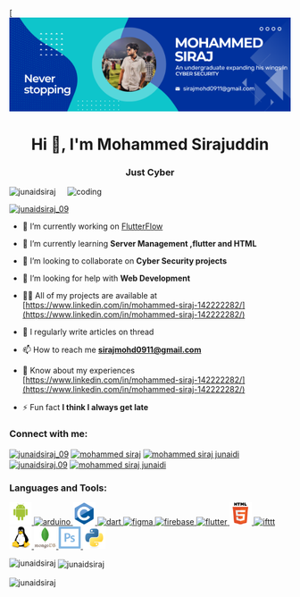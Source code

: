 [![MasterHead](https://github.com/junaidsiraj/junaidsiraj/blob/main/Mohammed%20Siraj.png)
<h1 align="center">Hi 👋, I'm Mohammed Sirajuddin</h1>
<h3 align="center">Just Cyber</h3>
<img align="right" alt="coding" width="400" src="https://media.tenor.com/rePDfDWO3XoAAAAd/hacking.gif">

<p align="left"> <img src="https://komarev.com/ghpvc/?username=junaidsiraj&label=Profile%20views&color=0e75b6&style=flat" alt="junaidsiraj" /> </p>

<p align="left"> <a href="https://twitter.com/junaidsiraj_09" target="blank"><img src="https://img.shields.io/twitter/follow/junaidsiraj_09?logo=twitter&style=for-the-badge" alt="junaidsiraj_09" /></a> </p>

- 🔭 I’m currently working on [FlutterFlow](https://app.flutterflow.io/project/my-bus-loxtvg)

- 🌱 I’m currently learning **Server Management ,flutter and HTML**

- 👯 I’m looking to collaborate on **Cyber Security projects**

- 🤝 I’m looking for help with **Web Development**

- 👨‍💻 All of my projects are available at [https://www.linkedin.com/in/mohammed-siraj-142222282/](https://www.linkedin.com/in/mohammed-siraj-142222282/)

- 📝 I regularly write articles on thread

- 📫 How to reach me **sirajmohd0911@gmail.com**

- 📄 Know about my experiences [https://www.linkedin.com/in/mohammed-siraj-142222282/](https://www.linkedin.com/in/mohammed-siraj-142222282/)

- ⚡ Fun fact **I think I always get late**

<h3 align="left">Connect with me:</h3>
<p align="left">
<a href="https://twitter.com/junaidsiraj_09" target="blank"><img align="center" src="https://raw.githubusercontent.com/rahuldkjain/github-profile-readme-generator/master/src/images/icons/Social/twitter.svg" alt="junaidsiraj_09" height="30" width="40" /></a>
<a href="https://linkedin.com/in/mohammed siraj" target="blank"><img align="center" src="https://raw.githubusercontent.com/rahuldkjain/github-profile-readme-generator/master/src/images/icons/Social/linked-in-alt.svg" alt="mohammed siraj" height="30" width="40" /></a>
<a href="https://fb.com/mohammed siraj junaidi" target="blank"><img align="center" src="https://raw.githubusercontent.com/rahuldkjain/github-profile-readme-generator/master/src/images/icons/Social/facebook.svg" alt="mohammed siraj junaidi" height="30" width="40" /></a>
<a href="https://instagram.com/junaidsiraj.09" target="blank"><img align="center" src="https://raw.githubusercontent.com/rahuldkjain/github-profile-readme-generator/master/src/images/icons/Social/instagram.svg" alt="junaidsiraj.09" height="30" width="40" /></a>
<a href="https://www.youtube.com/c/mohammed siraj junaidi" target="blank"><img align="center" src="https://raw.githubusercontent.com/rahuldkjain/github-profile-readme-generator/master/src/images/icons/Social/youtube.svg" alt="mohammed siraj junaidi" height="30" width="40" /></a>
</p>

<h3 align="left">Languages and Tools:</h3>
<p align="left"> <a href="https://developer.android.com" target="_blank" rel="noreferrer"> <img src="https://raw.githubusercontent.com/devicons/devicon/master/icons/android/android-original-wordmark.svg" alt="android" width="40" height="40"/> </a> <a href="https://www.arduino.cc/" target="_blank" rel="noreferrer"> <img src="https://cdn.worldvectorlogo.com/logos/arduino-1.svg" alt="arduino" width="40" height="40"/> </a> <a href="https://www.cprogramming.com/" target="_blank" rel="noreferrer"> <img src="https://raw.githubusercontent.com/devicons/devicon/master/icons/c/c-original.svg" alt="c" width="40" height="40"/> </a> <a href="https://dart.dev" target="_blank" rel="noreferrer"> <img src="https://www.vectorlogo.zone/logos/dartlang/dartlang-icon.svg" alt="dart" width="40" height="40"/> </a> <a href="https://www.figma.com/" target="_blank" rel="noreferrer"> <img src="https://www.vectorlogo.zone/logos/figma/figma-icon.svg" alt="figma" width="40" height="40"/> </a> <a href="https://firebase.google.com/" target="_blank" rel="noreferrer"> <img src="https://www.vectorlogo.zone/logos/firebase/firebase-icon.svg" alt="firebase" width="40" height="40"/> </a> <a href="https://flutter.dev" target="_blank" rel="noreferrer"> <img src="https://www.vectorlogo.zone/logos/flutterio/flutterio-icon.svg" alt="flutter" width="40" height="40"/> </a> <a href="https://www.w3.org/html/" target="_blank" rel="noreferrer"> <img src="https://raw.githubusercontent.com/devicons/devicon/master/icons/html5/html5-original-wordmark.svg" alt="html5" width="40" height="40"/> </a> <a href="https://ifttt.com/" target="_blank" rel="noreferrer"> <img src="https://www.vectorlogo.zone/logos/ifttt/ifttt-ar21.svg" alt="ifttt" width="40" height="40"/> </a> <a href="https://www.linux.org/" target="_blank" rel="noreferrer"> <img src="https://raw.githubusercontent.com/devicons/devicon/master/icons/linux/linux-original.svg" alt="linux" width="40" height="40"/> </a> <a href="https://www.mongodb.com/" target="_blank" rel="noreferrer"> <img src="https://raw.githubusercontent.com/devicons/devicon/master/icons/mongodb/mongodb-original-wordmark.svg" alt="mongodb" width="40" height="40"/> </a> <a href="https://www.photoshop.com/en" target="_blank" rel="noreferrer"> <img src="https://raw.githubusercontent.com/devicons/devicon/master/icons/photoshop/photoshop-line.svg" alt="photoshop" width="40" height="40"/> </a> <a href="https://www.python.org" target="_blank" rel="noreferrer"> <img src="https://raw.githubusercontent.com/devicons/devicon/master/icons/python/python-original.svg" alt="python" width="40" height="40"/> </a> </p>

<p><img align="left" src="https://github-readme-stats.vercel.app/api/top-langs?username=junaidsiraj&show_icons=true&locale=en&layout=compact" alt="junaidsiraj" /></p>

<p>&nbsp;<img align="center" src="https://github-readme-stats.vercel.app/api?username=junaidsiraj&show_icons=true&locale=en" alt="junaidsiraj" /></p>

<p><img align="center" src="https://github-readme-streak-stats.herokuapp.com/?user=junaidsiraj&" alt="junaidsiraj" /></p>

